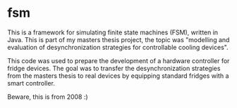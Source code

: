 # fsm
This is a framework for simulating finite state machines (FSM), written in Java. This is part of my masters thesis project, the topic was "modelling and evaluation of desynchronization strategies for controllable cooling devices".

This code was used to prepare the development of a hardware controller for fridge devices. The goal was to transfer the desynchronization strategies from the masters thesis to real devices by equipping standard fridges with a smart controller.

Beware, this is from 2008 :)
